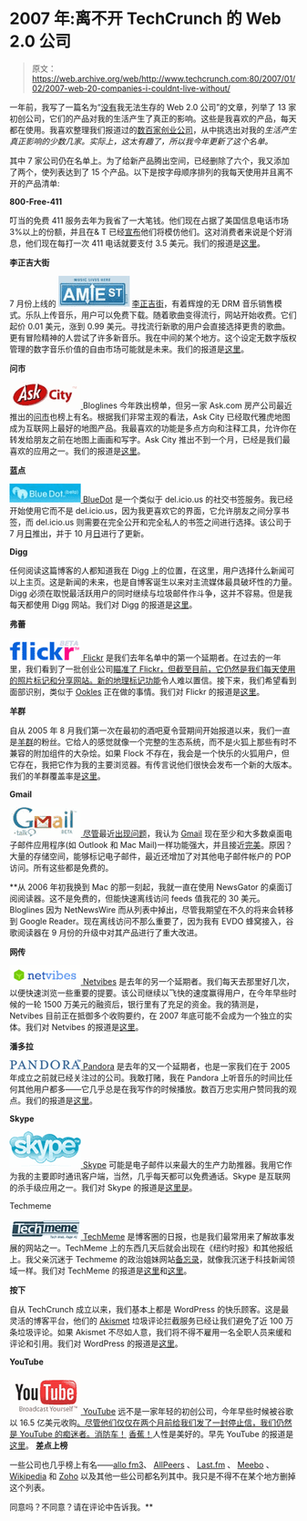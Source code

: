 # 2007 年:离不开 TechCrunch 的 Web 2.0 公司

> 原文：<https://web.archive.org/web/http://www.techcrunch.com:80/2007/01/02/2007-web-20-companies-i-couldnt-live-without/>

一年前，我写了一篇名为“[没有](https://web.archive.org/web/20221205125647/http://www.beta.techcrunch.com/2005/12/30/web-20-companies-i-couldnt-live-without/)我无法生存的 Web 2.0 公司”的文章，列举了 13 家初创公司，它们的产品对我的生活产生了真正的影响。这些是我喜欢的产品，每天都在使用。我喜欢整理我们报道过的[数百家创业公司](https://web.archive.org/web/20221205125647/http://www.beta.techcrunch.com/company-index/)，从中挑选出对我的*生活产生真正影响的少数几家。实际上，这太有趣了，所以我今年更新了这个名单。*

其中 7 家公司仍在名单上。为了给新产品腾出空间，已经删除了六个，我又添加了两个，使列表达到了 15 个产品。以下是按字母顺序排列的我每天使用并且离不开的产品清单:

**800-Free-411**

叮当的免费 411 服务去年为我省了一大笔钱。他们现在占据了美国信息电话市场 3%以上的份额，并且在& T 已经[宣布](https://web.archive.org/web/20221205125647/http://www.beta.techcrunch.com/2006/12/26/att-acquires-infreeda-gets-into-free-411-business/)他们将模仿他们。这对消费者来说是个好消息，他们现在每打一次 411 电话就要支付 3.5 美元。我们的报道是[这里](https://web.archive.org/web/20221205125647/http://www.beta.techcrunch.com/tag/1-800-Free-411/)。

**李正吉大街**

7 月份上线的 [![](img/6152c8056293fb863f694b0a89ad4bc8.png)](https://web.archive.org/web/20221205125647/http://www.amie.st/) [李正吉街](https://web.archive.org/web/20221205125647/http://www.amie.st/)，有着辉煌的无 DRM 音乐销售模式。乐队上传音乐，用户可以免费下载。随着歌曲变得流行，网站开始收费。它们起价 0.01 美元，涨到 0.99 美元。寻找流行新歌的用户会直接选择更贵的歌曲。更有冒险精神的人尝试了许多新音乐。我在中间的某个地方。这个设定无数字版权管理的数字音乐价值的自由市场可能就是未来。我们的报道是[这里](https://web.archive.org/web/20221205125647/http://www.beta.techcrunch.com/tag/Amie-Street/)。

**问市**

[![](img/afc5f79e6fd0edc8be94054c3743de62.png) ](https://web.archive.org/web/20221205125647/http://city.ask.com/city) Bloglines 今年跌出榜单，但另一家 Ask.com 房产公司最近推出的[问市](https://web.archive.org/web/20221205125647/http://city.ask.com/city)也榜上有名。根据我们非常主观的看法，Ask City 已经取代雅虎地图成为互联网上最好的地图产品。我最喜欢的功能是多点方向和注释工具，允许你在转发给朋友之前在地图上画画和写字。Ask City 推出不到一个月，已经是我们最喜欢的应用之一。我们的报道是[这里](https://web.archive.org/web/20221205125647/http://www.beta.techcrunch.com/2006/12/03/askcity-launches-its-cool/)。

**蓝点**

[![](img/1f29faf54f9e95e87cf920a964ffb6e6.png) ](https://web.archive.org/web/20221205125647/http://www.bluedot.us/) [BlueDot](https://web.archive.org/web/20221205125647/http://www.bluedot.us/) 是一个类似于 del.icio.us 的社交书签服务。我已经开始使用它而不是 del.icio.us，因为我更喜欢它的界面，它允许朋友之间分享书签，而 del.icio.us 则需要在完全公开和完全私人的书签之间进行选择。该公司于 7 月[日](https://web.archive.org/web/20221205125647/http://www.beta.techcrunch.com/2006/07/06/blue-dot-is-not-just-another-social-bookmarking-system/)推出，并于 10 月[日](https://web.archive.org/web/20221205125647/http://www.beta.techcrunch.com/2006/10/06/blue-dot-launches-partner-program-adds-doss-mz-to-advisory-board/)进行了更新。

**Digg**

任何阅读这篇博客的人都知道我在 Digg 上的位置，在这里，用户选择什么新闻可以上主页。这是新闻的未来，也是自博客诞生以来对主流媒体最具破坏性的力量。Digg 必须在取悦最活跃用户的同时继续与垃圾邮件作斗争，这并不容易。但是我每天都使用 Digg 网站。我们对 Digg 的报道是[这里](https://web.archive.org/web/20221205125647/http://www.beta.techcrunch.com/tag/digg)。

**弗蕾**

[![](img/4ae1cacac4511cef4dbcfc56de34f928.png) ](https://web.archive.org/web/20221205125647/http://flickr.com/) [Flickr](https://web.archive.org/web/20221205125647/http://www.flickr.com/) 是我们去年名单中的第一个延期者。在过去的一年里，我们看到了一批创业公司[瞄准了 Flickr，但截至目前，它仍然是我们每天使用的照片标记和分享网站。新的](https://web.archive.org/web/20221205125647/http://www.beta.techcrunch.com/2006/04/06/the-photo-gunners/)[地理标记功能](https://web.archive.org/web/20221205125647/http://www.beta.techcrunch.com/2006/08/29/12-million-flickr-photos-geotagged-in-24-hours/)令人难以置信。接下来，我们希望看到面部识别，类似于 [Ookles](https://web.archive.org/web/20221205125647/http://www.beta.techcrunch.com/2006/12/18/ookles-to-launch-in-early-2007/) 正在做的事情。我们对 Flickr 的报道是[这里](https://web.archive.org/web/20221205125647/http://www.beta.techcrunch.com/tag/flickr)。

**羊群**

自从 2005 年 8 月我们第一次在最初的酒吧夏令营期间开始报道以来，我们一直是[羊群](https://web.archive.org/web/20221205125647/http://www.flock.com/)的粉丝。它给人的感觉就像一个完整的生态系统，而不是火狐上那些有时不兼容的附加组件的大杂烩。如果 Flock 不存在，我会是一个快乐的火狐用户，但它存在，我把它作为我的主要浏览器。有传言说他们很快会发布一个新的大版本。我们的羊群覆盖率是[这里](https://web.archive.org/web/20221205125647/http://www.beta.techcrunch.com/tag/flock)。

**Gmail**

[![](img/4d5cc2688b4ba4315083b01718906259.png) ](https://web.archive.org/web/20221205125647/http://www.gmail.com/) [尽管](https://web.archive.org/web/20221205125647/http://www.beta.techcrunch.com/2006/12/28/gmail-disaster-reports-of-mass-email-deletions/)最近[出现问题](https://web.archive.org/web/20221205125647/http://www.beta.techcrunch.com/2007/01/01/another-gmail-problem/)，我认为 [Gmail](https://web.archive.org/web/20221205125647/http://www.gmail.com/) 现在至少和大多数桌面电子邮件应用程序(如 Outlook 和 Mac Mail)一样功能强大，并且接近[完美](https://web.archive.org/web/20221205125647/http://www.beta.techcrunch.com/2006/12/09/uh-oh-gmail-just-got-perfect/)。原因？大量的存储空间，能够标记电子邮件，最近还增加了对其他电子邮件帐户的 POP 访问。所有这些都是免费的。

 **从 2006 年初我换到 Mac 的那一刻起，我就一直在使用 NewsGator 的桌面订阅阅读器。这不是免费的，但能快速离线访问 feeds 值我花的 30 美元。Bloglines 因为 NetNewsWire 而从列表中掉出，尽管我期望在不久的将来会转移到 Google Reader。现在离线访问不那么重要了，因为我有 EVDO 蜂窝接入，谷歌阅读器在 9 月份的升级中对其产品进行了重大改进。

**网传**

[![](img/799573422af5cb62b3cf9f2f585b7c29.png) ](https://web.archive.org/web/20221205125647/http://www.netvibes.com/) [Netvibes](https://web.archive.org/web/20221205125647/http://www.netvibes.com/) 是去年的另一个延期者。我们每天去那里好几次，以便快速浏览一些重要的提要。该公司继续以飞快的速度赢得用户，在今年早些时候的一轮 1500 万美元的融资后，银行里有了充足的资金。我的猜测是，Netvibes 目前正在抵御多个收购要约，在 2007 年底可能不会成为一个独立的实体。我们对 Netvibes 的报道是[这里](https://web.archive.org/web/20221205125647/http://www.beta.techcrunch.com/tag/netvibes)。

**潘多拉**

[![](img/16de8dc00eb49e9b95f4339df5b7101f.png) ](https://web.archive.org/web/20221205125647/http://www.pandora.com/) [Pandora](https://web.archive.org/web/20221205125647/http://www.pandora.com/) 是去年的又一个延期者，也是一家我们在于 2005 年成立之前就已经关注过的公司。我敢打赌，我在 Pandora 上听音乐的时间比任何其他用户都多——它几乎总是在我写作的时候播放。数百万忠实用户赞同我的观点。我们的报道是[这里](https://web.archive.org/web/20221205125647/http://www.beta.techcrunch.com/tag/pandora)。

**Skype**

[![](img/502291803944b1f50e8ce40fb3dd2b0e.png) ](https://web.archive.org/web/20221205125647/http://www.skype.com/) [Skype](https://web.archive.org/web/20221205125647/http://www.skype.com/) 可能是电子邮件以来最大的生产力助推器。我用它作为我的主要即时通讯客户端，当然，几乎每天都可以免费通话。Skype 是互联网的杀手级应用之一。我们对 Skype 的报道是[这里是](https://web.archive.org/web/20221205125647/http://www.beta.techcrunch.com/tag/skype)。

Techmeme

[![](img/5b7270c75c306be96f6980a6bd27645a.png) ](https://web.archive.org/web/20221205125647/http://www.techmeme.com/) [TechMeme](https://web.archive.org/web/20221205125647/http://www.techmeme.com/) 是博客圈的日报，也是我们最常用来了解故事发展的网站之一。TechMeme 上的东西几天后就会出现在《纽约时报》和其他报纸上。我父亲沉迷于 Techmeme 的政治姐妹网站[备忘录](https://web.archive.org/web/20221205125647/http://www.memeorandum.com/)，就像我沉迷于科技新闻领域一样。我们对 TechMeme 的报道是[这里](https://web.archive.org/web/20221205125647/http://www.beta.techcrunch.com/tag/techmeme)和[这里](https://web.archive.org/web/20221205125647/http://www.beta.techcrunch.com/tag/memeorandum)。

**按下**

自从 TechCrunch 成立以来，我们基本上都是 WordPress 的快乐顾客。这是最灵活的博客平台，他们的 [Akismet](https://web.archive.org/web/20221205125647/http://akismet.com/) 垃圾评论拦截服务已经让我们避免了近 100 万条垃圾评论。如果 Akismet 不尽如人意，我们将不得不雇用一名全职人员来缓和评论和引用。我们对 WordPress 的报道是[这里](https://web.archive.org/web/20221205125647/http://www.beta.techcrunch.com/tag/wordpress)。

**YouTube**

[![](img/b12136d76aaf7ab4c53baf28d459cf24.png) ](https://web.archive.org/web/20221205125647/http://www.crunchbase.com/company/youtube) [YouTube](https://web.archive.org/web/20221205125647/http://www.youtube.com/) 远不是一家年轻的初创公司，今年早些时候被谷歌以 16.5 亿美元收购[。尽管他们仅仅在两个月前给我们发了一封停止信，我们仍然是 YouTube 的痴迷者。](https://web.archive.org/web/20221205125647/http://www.beta.techcrunch.com/2006/10/09/google-has-acquired-youtube/)[消防车！](https://web.archive.org/web/20221205125647/http://www.youtube.com/results?search_query=fire+engines&search=Search) [香蕉！](https://web.archive.org/web/20221205125647/http://www.youtube.com/results?search_query=bananas&search=Search)人性是美好的。早先 YouTube 的报道是[这里](https://web.archive.org/web/20221205125647/http://www.beta.techcrunch.com/tag/youtube)。
 **差点上榜**

一些公司也几乎榜上有名——[allo fm3](https://web.archive.org/web/20221205125647/http://www.beta.techcrunch.com/tag/allofmp3)、 [AllPeers](https://web.archive.org/web/20221205125647/http://www.beta.techcrunch.com/tag/allpeers) 、 [Last.fm](https://web.archive.org/web/20221205125647/http://www.beta.techcrunch.com/tag/last.fm) 、 [Meebo](https://web.archive.org/web/20221205125647/http://www.beta.techcrunch.com/tag/meebo) 、 [Wikipedia](https://web.archive.org/web/20221205125647/http://www.beta.techcrunch.com/tag/wikipedia) 和 [Zoho](https://web.archive.org/web/20221205125647/http://www.beta.techcrunch.com/tag/zoho) 以及其他一些公司都名列其中。我只是不得不在某个地方删掉这个列表。

同意吗？不同意？请在评论中告诉我。**